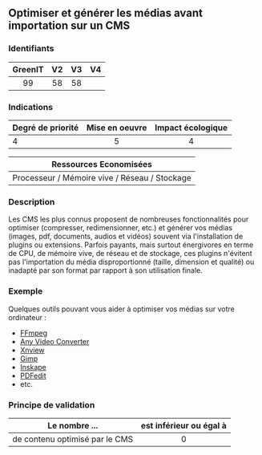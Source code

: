 ## Optimiser et générer les médias avant importation sur un CMS

### Identifiants

| GreenIT |  V2  |  V3  |  V4  |
|:-------:|:----:|:----:|:----:|
|   99   | 58  | 58  |      |

### Indications

| Degré de priorité |      Mise en oeuvre       |  Impact écologique    | 
|-------------------|:-------------------------:|:---------------------:|
| 4       |  5                 | 4                  | 


|Ressources Economisées                                      |
|:----------------------------------------------------------:|
|  Processeur / Mémoire vive / Réseau / Stockage  |

### Description

Les CMS les plus connus proposent de nombreuses fonctionnalités pour optimiser (compresser, redimensionner, etc.) et générer vos médias (images, pdf, documents, audios et vidéos) souvent via l'installation de plugins ou extensions. Parfois payants, mais surtout énergivores en terme de CPU, de mémoire vive, de réseau et de stockage, ces plugins n'évitent pas l'importation du média disproportionné (taille, dimension et qualité) ou inadapté par son format par rapport à son utilisation finale.

### Exemple

Quelques outils pouvant vous aider à optimiser vos médias sur votre ordinateur :
- [FFmpeg](https://www.ffmpeg.org/)
- [Any Video Converter](https://www.any-video-converter.com/products/video-converter-free/)
- [Xnview](https://www.xnview.com/fr/)
- [Gimp](https://www.gimp.org/)
- [Inskape](https://inkscape.org/fr/)
- [PDFedit](https://sourceforge.net/projects/pdfedit/)
- etc.

### Principe de validation

| Le nombre ...     | est inférieur ou égal à   |  
|-------------------|:-------------------------:|
| de contenu optimisé par le CMS   |  0 |

